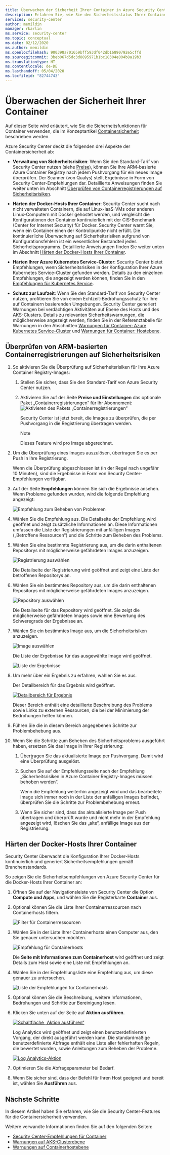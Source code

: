 ```yaml
---
title: Überwachen der Sicherheit Ihrer Container in Azure Security Center
description: Erfahren Sie, wie Sie den Sicherheitsstatus Ihrer Container über Azure Security Center überprüfen.
services: security-center
author: memildin
manager: rkarlin
ms.service: security-center
ms.topic: conceptual
ms.date: 02/12/2020
ms.author: memildin
ms.openlocfilehash: 900398a701659bff593df042db16890792e5cffd
ms.sourcegitcommit: 3beb067d5dc3d8895971b1bc18304e004b8a19b3
ms.translationtype: HT
ms.contentlocale: de-DE
ms.lasthandoff: 05/04/2020
ms.locfileid: "82744743"
---
```

# <a name="monitoring-the-security-of-your-containers"></a>Überwachen der Sicherheit Ihrer Container

Auf dieser Seite wird erläutert, wie Sie die Sicherheitsfunktionen für Container verwenden, die im Konzeptartikel [Containersicherheit](container-security.md) beschrieben werden.

Azure Security Center deckt die folgenden drei Aspekte der Containersicherheit ab:

- **Verwaltung von Sicherheitsrisiken**: Wenn Sie den Standard-Tarif von Security Center nutzen (siehe [Preise](/azure/security-center/security-center-pricing)), können Sie Ihre ARM-basierte Azure Container Registry nach jedem Pushvorgang für ein neues Image überprüfen. Der Scanner (von Qualys) stellt Ergebnisse in Form von Security Center-Empfehlungen dar.
    Detaillierte Anweisungen finden Sie weiter unten im Abschnitt [Überprüfen von Containerregistrierungen auf Sicherheitsrisiken](#scanning-your-arm-based-container-registries-for-vulnerabilities).

- **Härten der Docker-Hosts Ihrer Container**: Security Center sucht nach nicht verwalteten Containern, die auf Linux-IaaS-VMs oder anderen Linux-Computern mit Docker gehostet werden, und vergleicht die Konfigurationen der Container kontinuierlich mit der CIS-Benchmark (Center for Internet Security) für Docker. Security Center warnt Sie, wenn ein Container einen der Kontrollpunkte nicht erfüllt. Die kontinuierliche Überwachung auf Sicherheitsrisiken aufgrund von Konfigurationsfehlern ist ein wesentlicher Bestandteil jedes Sicherheitsprogramms. 
    Detaillierte Anweisungen finden Sie weiter unten im Abschnitt [Härten der Docker-Hosts Ihrer Container](#hardening-your-containers-docker-hosts).

- **Härten Ihrer Azure Kubernetes Service-Cluster**: Security Center bietet Empfehlungen, wenn Sicherheitsrisiken in der Konfiguration Ihrer Azure Kubernetes Service-Cluster gefunden werden. Details zu den einzelnen Empfehlungen, die angezeigt werden können, finden Sie in den [Empfehlungen für Kubernetes Service](recommendations-reference.md#recs-containers).

- **Schutz zur Laufzeit**: Wenn Sie den Standard-Tarif von Security Center nutzen, profitieren Sie von einem Echtzeit-Bedrohungsschutz für Ihre auf Containern basierenden Umgebungen. Security Center generiert Warnungen bei verdächtigen Aktivitäten auf Ebene des Hosts und des AKS-Clusters. Details zu relevanten Sicherheitswarnungen, die möglicherweise angezeigt werden, finden Sie in der Referenztabelle für Warnungen in den Abschnitten [Warnungen für Container: Azure Kubernetes Service-Cluster](alerts-reference.md#alerts-akscluster) und [Warnungen für Container: Hostebene](alerts-reference.md#alerts-containerhost).

## <a name="scanning-your-arm-based-container-registries-for-vulnerabilities"></a>Überprüfen von ARM-basierten Containerregistrierungen auf Sicherheitsrisiken 

1. So aktivieren Sie die Überprüfung auf Sicherheitsrisiken für Ihre Azure Container Registry-Images:

    1. Stellen Sie sicher, dass Sie den Standard-Tarif von Azure Security Center nutzen.

    1. Aktivieren Sie auf der Seite **Preise und Einstellungen** das optionale Paket „Containerregistrierungen“ für Ihr Abonnement: ![Aktivieren des Pakets „Containerregistrierungen“](media/monitor-container-security/enabling-container-registries-bundle.png)

        Security Center ist jetzt bereit, die Images zu überprüfen, die per Pushvorgang in die Registrierung übertragen werden. 

        >[!NOTE]
        >Dieses Feature wird pro Image abgerechnet.


1. Um die Überprüfung eines Images auszulösen, übertragen Sie es per Push in Ihre Registrierung. 

    Wenn die Überprüfung abgeschlossen ist (in der Regel nach ungefähr 10 Minuten), sind die Ergebnisse in Form von Security Center-Empfehlungen verfügbar.
    

1. Auf der Seite **Empfehlungen** können Sie sich die Ergebnisse ansehen. Wenn Probleme gefunden wurden, wird die folgende Empfehlung angezeigt:

    ![Empfehlung zum Beheben von Problemen ](media/monitor-container-security/acr-finding.png)


1. Wählen Sie die Empfehlung aus. 
    Die Detailseite der Empfehlung wird geöffnet und zeigt zusätzliche Informationen an. Diese Informationen umfassen die Liste der Registrierungen mit anfälligen Images („Betroffene Ressourcen“) und die Schritte zum Beheben des Problems. 

1. Wählen Sie eine bestimmte Registrierung aus, um die darin enthaltenen Repositorys mit möglicherweise gefährdeten Images anzuzeigen.

    ![Registrierung auswählen](media/monitor-container-security/acr-finding-select-registry.png)

    Die Detailseite der Registrierung wird geöffnet und zeigt eine Liste der betroffenen Repositorys an.

1. Wählen Sie ein bestimmtes Repository aus, um die darin enthaltenen Repositorys mit möglicherweise gefährdeten Images anzuzeigen.

    ![Repository auswählen](media/monitor-container-security/acr-finding-select-repository.png)

    Die Detailseite für das Repository wird geöffnet. Sie zeigt die möglicherweise gefährdeten Images sowie eine Bewertung des Schweregrads der Ergebnisse an.

1. Wählen Sie ein bestimmtes Image aus, um die Sicherheitsrisiken anzuzeigen.

    ![Image auswählen](media/monitor-container-security/acr-finding-select-image.png)

    Die Liste der Ergebnisse für das ausgewählte Image wird geöffnet.

    ![Liste der Ergebnisse](media/monitor-container-security/acr-findings.png)

1. Um mehr über ein Ergebnis zu erfahren, wählen Sie es aus. 

    Der Detailbereich für das Ergebnis wird geöffnet.

    [![Detailbereich für Ergebnis](media/monitor-container-security/acr-finding-details-pane.png)](media/monitor-container-security/acr-finding-details-pane.png#lightbox)

    Dieser Bereich enthält eine detaillierte Beschreibung des Problems sowie Links zu externen Ressourcen, die bei der Minimierung der Bedrohungen helfen können.

1. Führen Sie die in diesem Bereich angegebenen Schritte zur Problembehebung aus.

1. Wenn Sie die Schritte zum Beheben des Sicherheitsproblems ausgeführt haben, ersetzen Sie das Image in Ihrer Registrierung:

    1. Übertragen Sie das aktualisierte Image per Pushvorgang. Damit wird eine Überprüfung ausgelöst. 
    
    1. Suchen Sie auf der Empfehlungsseite nach der Empfehlung „Sicherheitsrisiken in Azure Container Registry-Images müssen behoben werden“. 
    
        Wenn die Empfehlung weiterhin angezeigt wird und das bearbeitete Image sich immer noch in der Liste der anfälligen Images befindet, überprüfen Sie die Schritte zur Problembehebung erneut.

    1. Wenn Sie sicher sind, dass das aktualisierte Image per Push übertragen und überprüft wurde und nicht mehr in der Empfehlung angezeigt wird, löschen Sie das „alte“, anfällige Image aus der Registrierung.


## <a name="hardening-your-containers-docker-hosts"></a>Härten der Docker-Hosts Ihrer Container

Security Center überwacht die Konfiguration Ihrer Docker-Hosts kontinuierlich und generiert Sicherheitsempfehlungen gemäß Branchenstandards.

So zeigen Sie die Sicherheitsempfehlungen von Azure Security Center für die Docker-Hosts Ihrer Container an:

1. Öffnen Sie auf der Navigationsleiste von Security Center die Option **Compute und Apps**, und wählen Sie die Registerkarte **Container** aus.

1. Optional können Sie die Liste Ihrer Containerressourcen nach Containerhosts filtern.

    ![Filter für Containerressourcen](media/monitor-container-security/container-resources-filter.png)

1. Wählen Sie in der Liste Ihrer Containerhosts einen Computer aus, den Sie genauer untersuchen möchten.

    ![Empfehlung für Containerhosts](media/monitor-container-security/container-resources-filtered-to-hosts.png)

    Die **Seite mit Informationen zum Containerhost** wird geöffnet und zeigt Details zum Host sowie eine Liste mit Empfehlungen an.

1. Wählen Sie in der Empfehlungsliste eine Empfehlung aus, um diese genauer zu untersuchen.

    ![Liste der Empfehlungen für Containerhosts](media/monitor-container-security/container-host-rec.png)

1. Optional können Sie die Beschreibung, weitere Informationen, Bedrohungen und Schritte zur Bereinigung lesen. 

1. Klicken Sie unten auf der Seite auf **Aktion ausführen**.

    [![Schaltfläche „Aktion ausführen“](media/monitor-container-security/host-security-take-action-button.png)](media/monitor-container-security/host-security-take-action.png#lightbox)

    Log Analytics wird geöffnet und zeigt einen benutzerdefinierten Vorgang, der direkt ausgeführt werden kann. Die standardmäßige benutzerdefinierte Abfrage enthält eine Liste aller fehlerhaften Regeln, die bewertet wurden, sowie Anleitungen zum Beheben der Probleme.

    [![Log Analytics-Aktion](media/monitor-container-security/log-analytics-for-action-small.png)](media/monitor-container-security/log-analytics-for-action.png#lightbox)

1. Optimieren Sie die Abfrageparameter bei Bedarf.

1. Wenn Sie sicher sind, dass der Befehl für Ihren Host geeignet und bereit ist, wählen Sie **Ausführen** aus.



## <a name="next-steps"></a>Nächste Schritte

In diesem Artikel haben Sie erfahren, wie Sie die Security Center-Features für die Containersicherheit verwenden. 

Weitere verwandte Informationen finden Sie auf den folgenden Seiten: 

- [Security Center-Empfehlungen für Container](recommendations-reference.md#recs-containers)
- [Warnungen auf AKS-Clusterebene](alerts-reference.md#alerts-akscluster)
- [Warnungen auf Containerhostebene](alerts-reference.md#alerts-containerhost)
